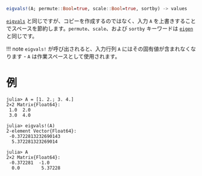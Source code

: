 ```julia
eigvals!(A; permute::Bool=true, scale::Bool=true, sortby) -> values
```

[`eigvals`](@ref) と同じですが、コピーを作成するのではなく、入力 `A` を上書きすることでスペースを節約します。`permute`、`scale`、および `sortby` キーワードは [`eigen`](@ref) と同じです。

!!! note
    `eigvals!` が呼び出されると、入力行列 `A` にはその固有値が含まれなくなります - `A` は作業スペースとして使用されます。


# 例

```jldoctest
julia> A = [1. 2.; 3. 4.]
2×2 Matrix{Float64}:
 1.0  2.0
 3.0  4.0

julia> eigvals!(A)
2-element Vector{Float64}:
 -0.3722813232690143
  5.372281323269014

julia> A
2×2 Matrix{Float64}:
 -0.372281  -1.0
  0.0        5.37228
```
